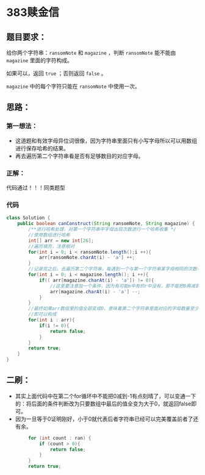 # 383赎金信

## 题目要求：

给你两个字符串：`ransomNote` 和 `magazine` ，判断 `ransomNote` 能不能由 `magazine` 里面的字符构成。

如果可以，返回 `true` ；否则返回 `false` 。

`magazine` 中的每个字符只能在 `ransomNote` 中使用一次。

## 思路：

### 第一想法：

- 这道题和有效字母异位词很像，因为字符串里面只有小写字母所以可以用数组进行保存哈希的结果。
- 再去遍历第二个字符串看是否有足够数目的对应字母。

### 正解：

代码通过！！！同类题型

### 代码

```java
class Solution {
    public boolean canConstruct(String ransomNote, String magazine) {
        /**进行哈希处理，对第一个字符串中字母出现次数进行一个哈希收集 */
        //使用数组进行哈希
        int[] arr = new int[26];
        //遍历填充，注意相对
        for(int i = 0; i < ransomNote.length();i ++){
            arr[ransomNote.charAt(i) - 'a'] ++;
        }
        //记录完之后，去遍历第二个字符串，每遇到一个与第一个字符串某字母相同的次数-1.
        for(int i = 0; i < magazine.length(); i ++){
            if(( arr[magazine.charAt(i) - 'a']) != 0){
                //这里要注意加一个条件，因为有可能m中有的r中没有，那不能把0再减到-1
                arr[magazine.charAt(i) - 'a'] --;
            }
        }
        //最终如果arr数组里的值全部变成0，意味着第二个字符串里面对应的字母数量至少大于等于第一个
        //即可以构成
        for(int i : arr){
            if(i != 0){
                return false;
            }
        }
        return true;
    }
}
```

## 二刷：

- 其实上面代码中在第二个for循环中不能把0减到-1有点刻晴了，可以变通一下的：将后面的条件判断改为只要数组中最后的值全变为大于0，就返回false即可。
- 因为一旦等于0证明刚好，小于0就代表后者字符串已经可以完美覆盖前者了还有余。

```java
        for (int count : ran) {
            if (count > 0){
                return false;
            }
        }
        return true;
```

